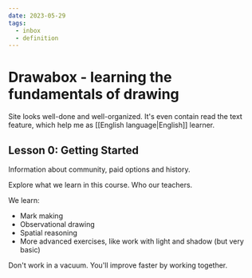 ```yaml
---
date: 2023-05-29
tags:
  - inbox
  - definition
---
```


# Drawabox - learning the fundamentals of drawing

Site looks well-done and well-organized. It's even contain read the text
feature, which help me as [[English language|English]] learner.

## Lesson 0: Getting Started

Information about community, paid options and history.

Explore what we learn in this course. Who our teachers.

We learn:

- Mark making
- Observational drawing
- Spatial reasoning
- More advanced exercises, like work with light and shadow (but very basic)

Don't work in a vacuum. You'll improve faster by working together.
